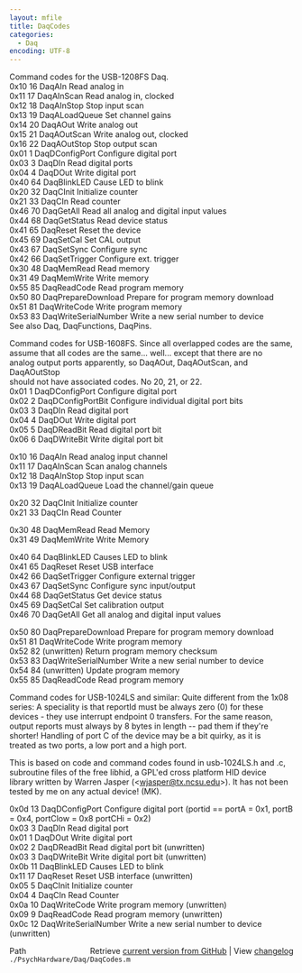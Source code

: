 ```yaml
---
layout: mfile
title: DaqCodes
categories:
  - Daq
encoding: UTF-8
---
```


Command codes for the USB-1208FS Daq.  
0x10    16  DaqAIn                  Read analog in  
0x11    17  DaqAInScan              Read analog in, clocked  
0x12    18  DaqAInStop              Stop input scan  
0x13    19  DaqALoadQueue           Set channel gains  
0x14    20  DaqAOut                 Write analog out  
0x15    21  DaqAOutScan             Write analog out, clocked  
0x16    22  DaqAOutStop             Stop output scan  
0x01     1  DaqDConfigPort          Configure digital port  
0x03     3  DaqDIn                  Read digital ports  
0x04     4  DaqDOut                 Write digital port  
0x40    64  DaqBlinkLED             Cause LED to blink  
0x20    32  DaqCInit                Initialize counter  
0x21    33  DaqCIn                  Read counter  
0x46    70  DaqGetAll               Read all analog and digital input values  
0x44    68  DaqGetStatus            Read device status  
0x41    65  DaqReset                Reset the device  
0x45    69  DaqSetCal               Set CAL output  
0x43    67  DaqSetSync              Configure sync  
0x42    66  DaqSetTrigger           Configure ext. trigger  
0x30    48  DaqMemRead              Read memory  
0x31    49  DaqMemWrite             Write memory  
0x55    85  DaqReadCode             Read program memory  
0x50    80  DaqPrepareDownload      Prepare for program memory download  
0x51    81  DaqWriteCode            Write program memory  
0x53    83  DaqWriteSerialNumber    Write a new serial number to device  
See also Daq, DaqFunctions, DaqPins.  



Command codes for USB-1608FS.  Since all overlapped codes are the same,  
assume that all codes are the same...  well... except that there are no  
analog output ports apparently, so DaqAOut, DaqAOutScan, and DaqAOutStop  
should not have associated codes.  No 20, 21, or 22.  
0x01    1   DaqDConfigPort        Configure digital port  
0x02    2   DaqDConfigPortBit     Configure individual digital port bits  
0x03    3   DaqDIn                Read digital port  
0x04    4   DaqDOut               Write digital port  
0x05    5   DaqDReadBit           Read digital port bit  
0x06    6   DaqDWriteBit          Write digital port bit  

0x10   16   DaqAIn                Read analog input channel  
0x11   17   DaqAInScan            Scan analog channels  
0x12     18   DaqAInStop            Stop input scan  
0x13     19   DaqALoadQueue         Load the channel/gain queue  

0x20     32   DaqCInit              Initialize counter  
0x21     33   DaqCIn                Read Counter  

0x30     48   DaqMemRead            Read Memory  
0x31     49   DaqMemWrite           Write Memory  

0x40     64   DaqBlinkLED           Causes LED to blink  
0x41     65   DaqReset              Reset USB interface  
0x42     66   DaqSetTrigger         Configure external trigger  
0x43     67   DaqSetSync            Configure sync input/output  
0x44     68   DaqGetStatus          Get device status  
0x45     69   DaqSetCal             Set calibration output  
0x46     70   DaqGetAll             Get all analog and digital input values  

0x50     80   DaqPrepareDownload    Prepare for program memory download  
0x51     81   DaqWriteCode          Write program memory  
0x52     82   (unwritten)           Return program memory checksum  
0x53     83   DaqWriteSerialNumber  Write a new serial number to device  
0x54     84   (unwritten)           Update program memory  
0x55     85   DaqReadCode           Read program memory  



Command codes for USB-1024LS and similar: Quite different from the 1x08  
series: A speciality is that reportId must be always zero (0) for these  
devices - they use interrupt endpoint 0 transfers. For the same reason,  
output reports must always by 8 bytes in length -- pad them if they're  
shorter! Handling of port C of the device may be a bit quirky, as it is  
treated as two ports, a low port and a high port.  

This is based on code and command codes found in usb-1024LS.h and .c,  
subroutine files of the free libhid, a GPL'ed cross platform HID device  
library written by Warren Jasper (\<wjasper@tx.ncsu.edu\>). It has not been  
tested by me on any actual device! (MK).  

0x0d   13   DaqDConfigPort        Configure digital port (portid == portA = 0x1, portB = 0x4, portClow = 0x8 portCHi = 0x2)  
0x03    3   DaqDIn                Read digital port  
0x01    1   DaqDOut               Write digital port  
0x02    2   DaqDReadBit           Read digital port bit    (unwritten)  
0x03    3   DaqDWriteBit          Write digital port bit   (unwritten)  
0x0b     11   DaqBlinkLED           Causes LED to blink  
0x11     17   DaqReset              Reset USB interface      (unwritten)  
0x05      5   DaqCInit              Initialize counter  
0x04      4   DaqCIn                Read Counter  
0x0a     10   DaqWriteCode          Write program memory     (unwritten)  
0x09      9   DaqReadCode           Read program memory      (unwritten)  
0x0c     12   DaqWriteSerialNumber  Write a new serial number to device (unwritten)  


<div class="code_header" style="text-align:right;">
  <span style="float:left;">Path&nbsp;&nbsp;</span> <span class="counter">Retrieve <a href=
  "https://raw.github.com/Psychtoolbox-3/Psychtoolbox-3/beta/./PsychHardware/Daq/DaqCodes.m">current version from GitHub</a> | View <a href=
  "https://github.com/Psychtoolbox-3/Psychtoolbox-3/commits/beta/./PsychHardware/Daq/DaqCodes.m">changelog</a></span>
</div>
<div class="code">
  <code>./PsychHardware/Daq/DaqCodes.m</code>
</div>
